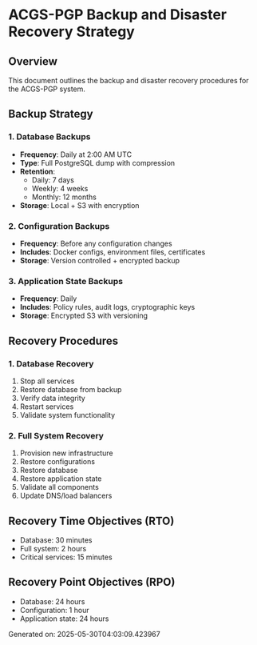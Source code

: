 # ACGS-PGP Backup and Disaster Recovery Strategy

## Overview

This document outlines the backup and disaster recovery procedures for the ACGS-PGP system.

## Backup Strategy

### 1. Database Backups

- **Frequency**: Daily at 2:00 AM UTC
- **Type**: Full PostgreSQL dump with compression
- **Retention**:
  - Daily: 7 days
  - Weekly: 4 weeks
  - Monthly: 12 months
- **Storage**: Local + S3 with encryption

### 2. Configuration Backups

- **Frequency**: Before any configuration changes
- **Includes**: Docker configs, environment files, certificates
- **Storage**: Version controlled + encrypted backup

### 3. Application State Backups

- **Frequency**: Daily
- **Includes**: Policy rules, audit logs, cryptographic keys
- **Storage**: Encrypted S3 with versioning

## Recovery Procedures

### 1. Database Recovery

1. Stop all services
2. Restore database from backup
3. Verify data integrity
4. Restart services
5. Validate system functionality

### 2. Full System Recovery

1. Provision new infrastructure
2. Restore configurations
3. Restore database
4. Restore application state
5. Validate all components
6. Update DNS/load balancers

## Recovery Time Objectives (RTO)

- Database: 30 minutes
- Full system: 2 hours
- Critical services: 15 minutes

## Recovery Point Objectives (RPO)

- Database: 24 hours
- Configuration: 1 hour
- Application state: 24 hours

Generated on: 2025-05-30T04:03:09.423967
